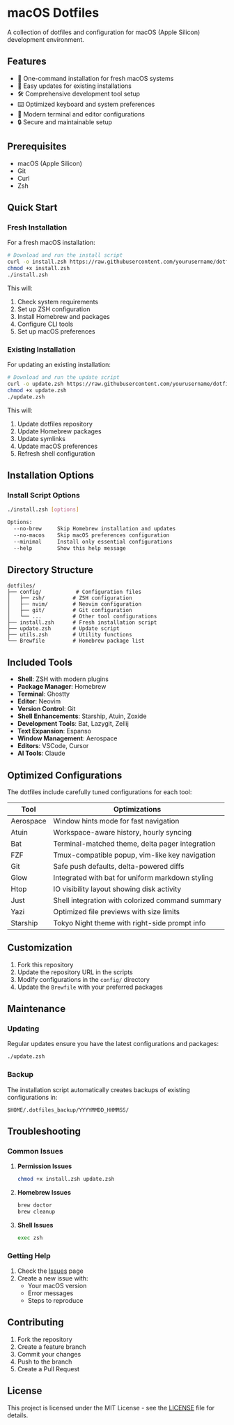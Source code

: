 # macOS Dotfiles

A collection of dotfiles and configuration for macOS (Apple Silicon) development environment.

## Features

- 🚀 One-command installation for fresh macOS systems
- 🔄 Easy updates for existing installations
- 🛠️ Comprehensive development tool setup
- ⌨️ Optimized keyboard and system preferences
- 🎨 Modern terminal and editor configurations
- 🔒 Secure and maintainable setup

## Prerequisites

- macOS (Apple Silicon)
- Git
- Curl
- Zsh

## Quick Start

### Fresh Installation

For a fresh macOS installation:

```bash
# Download and run the install script
curl -o install.zsh https://raw.githubusercontent.com/yourusername/dotfiles/main/install.zsh
chmod +x install.zsh
./install.zsh
```

This will:

1. Check system requirements
2. Set up ZSH configuration
3. Install Homebrew and packages
4. Configure CLI tools
5. Set up macOS preferences

### Existing Installation

For updating an existing installation:

```bash
# Download and run the update script
curl -o update.zsh https://raw.githubusercontent.com/yourusername/dotfiles/main/update.zsh
chmod +x update.zsh
./update.zsh
```

This will:

1. Update dotfiles repository
2. Update Homebrew packages
3. Update symlinks
4. Update macOS preferences
5. Refresh shell configuration

## Installation Options

### Install Script Options

```bash
./install.zsh [options]

Options:
  --no-brew     Skip Homebrew installation and updates
  --no-macos    Skip macOS preferences configuration
  --minimal     Install only essential configurations
  --help        Show this help message
```

## Directory Structure

```
dotfiles/
├── config/           # Configuration files
│   ├── zsh/         # ZSH configuration
│   ├── nvim/        # Neovim configuration
│   ├── git/         # Git configuration
│   └── ...          # Other tool configurations
├── install.zsh      # Fresh installation script
├── update.zsh       # Update script
├── utils.zsh        # Utility functions
└── Brewfile         # Homebrew package list
```

## Included Tools

- **Shell**: ZSH with modern plugins
- **Package Manager**: Homebrew
- **Terminal**: Ghostty
- **Editor**: Neovim
- **Version Control**: Git
- **Shell Enhancements**: Starship, Atuin, Zoxide
- **Development Tools**: Bat, Lazygit, Zellij
- **Text Expansion**: Espanso
- **Window Management**: Aerospace
- **Editors**: VSCode, Cursor
- **AI Tools**: Claude

## Optimized Configurations

The dotfiles include carefully tuned configurations for each tool:

| Tool      | Optimizations                                    |
|-----------|--------------------------------------------------|
| Aerospace | Window hints mode for fast navigation            |
| Atuin     | Workspace-aware history, hourly syncing          |
| Bat       | Terminal-matched theme, delta pager integration  |
| FZF       | Tmux-compatible popup, vim-like key navigation   |
| Git       | Safe push defaults, delta-powered diffs          |
| Glow      | Integrated with bat for uniform markdown styling |
| Htop      | IO visibility layout showing disk activity       |
| Just      | Shell integration with colorized command summary |
| Yazi      | Optimized file previews with size limits         |
| Starship  | Tokyo Night theme with right-side prompt info    |

## Customization

1. Fork this repository
2. Update the repository URL in the scripts
3. Modify configurations in the `config/` directory
4. Update the `Brewfile` with your preferred packages

## Maintenance

### Updating

Regular updates ensure you have the latest configurations and packages:

```bash
./update.zsh
```

### Backup

The installation script automatically creates backups of existing configurations in:

```
$HOME/.dotfiles_backup/YYYYMMDD_HHMMSS/
```

## Troubleshooting

### Common Issues

1. **Permission Issues**

   ```bash
   chmod +x install.zsh update.zsh
   ```

2. **Homebrew Issues**

   ```bash
   brew doctor
   brew cleanup
   ```

3. **Shell Issues**

   ```bash
   exec zsh
   ```

### Getting Help

1. Check the [Issues](https://github.com/yourusername/dotfiles/issues) page
2. Create a new issue with:
   - Your macOS version
   - Error messages
   - Steps to reproduce

## Contributing

1. Fork the repository
2. Create a feature branch
3. Commit your changes
4. Push to the branch
5. Create a Pull Request

## License

This project is licensed under the MIT License - see the [LICENSE](LICENSE) file for details.
